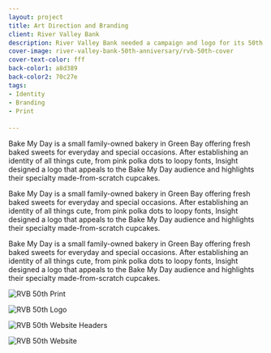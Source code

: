 ```yaml
---
layout: project
title: Art Direction and Branding
client: River Valley Bank
description: River Valley Bank needed a campaign and logo for its 50th year anniversary.
cover-image: river-valley-bank-50th-anniversary/rvb-50th-cover
cover-text-color: fff
back-color1: a8d389
back-color2: 70c27e
tags:
- Identity
- Branding
- Print

---
```


Bake My Day is a small family-owned bakery in Green Bay offering fresh baked sweets for everyday and special occasions. After establishing an identity of all things cute, from pink polka dots to loopy fonts, Insight designed a logo that appeals to the Bake My Day audience and highlights their specialty made-from-scratch cupcakes.

Bake My Day is a small family-owned bakery in Green Bay offering fresh baked sweets for everyday and special occasions. After establishing an identity of all things cute, from pink polka dots to loopy fonts, Insight designed a logo that appeals to the Bake My Day audience and highlights their specialty made-from-scratch cupcakes.

Bake My Day is a small family-owned bakery in Green Bay offering fresh baked sweets for everyday and special occasions. After establishing an identity of all things cute, from pink polka dots to loopy fonts, Insight designed a logo that appeals to the Bake My Day audience and highlights their specialty made-from-scratch cupcakes.


<div class="spacer"></div>

<div>
<img data-aos="fade-up" src="/img/projects/river-valley-bank-50th-anniversary/rvb-50th-print.jpg"
alt="RVB 50th Print"
srcset="/img/projects/river-valley-bank-50th-anniversary/rvb-50th-print-400.jpg 400w,
/img/projects/river-valley-bank-50th-anniversary/rvb-50th-print-600.jpg 600w,
/img/projects/river-valley-bank-50th-anniversary/rvb-50th-print-900.jpg 900w,
/img/projects/river-valley-bank-50th-anniversary/rvb-50th-print-1200.jpg 1200w,
/img/projects/river-valley-bank-50th-anniversary/rvb-50th-print-1800.jpg 1800w,
/img/projects/river-valley-bank-50th-anniversary/rvb-50th-print-2400.jpg 2400w" />

<img data-aos="fade-up" src="/img/projects/river-valley-bank-50th-anniversary/rvb-50th-logo.jpg"
alt="RVB 50th Logo"
srcset="/img/projects/river-valley-bank-50th-anniversary/rvb-50th-logo-400.jpg 400w,
/img/projects/river-valley-bank-50th-anniversary/rvb-50th-logo-600.jpg 600w,
/img/projects/river-valley-bank-50th-anniversary/rvb-50th-logo-900.jpg 900w,
/img/projects/river-valley-bank-50th-anniversary/rvb-50th-logo-1200.jpg 1200w,
/img/projects/river-valley-bank-50th-anniversary/rvb-50th-logo-1800.jpg 1800w,
/img/projects/river-valley-bank-50th-anniversary/rvb-50th-logo-2400.jpg 2400w" />

<img data-aos="fade-up" src="/img/projects/river-valley-bank-50th-anniversary/rvb-50th-website-headers.jpg"
alt="RVB 50th Website Headers"
srcset="/img/projects/river-valley-bank-50th-anniversary/rvb-50th-website-headers-400.jpg 400w,
/img/projects/river-valley-bank-50th-anniversary/rvb-50th-website-headers-600.jpg 600w,
/img/projects/river-valley-bank-50th-anniversary/rvb-50th-website-headers-900.jpg 900w,
/img/projects/river-valley-bank-50th-anniversary/rvb-50th-website-headers-1200.jpg 1200w,
/img/projects/river-valley-bank-50th-anniversary/rvb-50th-website-headers-1800.jpg 1800w,
/img/projects/river-valley-bank-50th-anniversary/rvb-50th-website-headers-2400.jpg 2400w" />

<img data-aos="fade-up" src="/img/projects/river-valley-bank-50th-anniversary/rvb-50th-website-headers-mockup.jpg"
alt="RVB 50th Website"
srcset="/img/projects/river-valley-bank-50th-anniversary/rvb-50th-website-headers-mockup-400.jpg 400w,
/img/projects/river-valley-bank-50th-anniversary/rvb-50th-website-headers-mockup-600.jpg 600w,
/img/projects/river-valley-bank-50th-anniversary/rvb-50th-website-headers-mockup-900.jpg 900w,
/img/projects/river-valley-bank-50th-anniversary/rvb-50th-website-headers-mockup-1200.jpg 1200w,
/img/projects/river-valley-bank-50th-anniversary/rvb-50th-website-headers-mockup-1800.jpg 1800w,
/img/projects/river-valley-bank-50th-anniversary/rvb-50th-website-headers-mockup-2400.jpg 2400w" />
</div>

<!-- <div class="images">

<img class="one-third" data-aos="fade-up" data-featherlight="/img/projects/bake-my-day/bake-my-day-logo.jpg" src="/img/projects/bake-my-day/bake-my-day-logo.jpg"
alt="Bake My Day Logo"
srcset="/img/projects/bake-my-day/bake-my-day-logo-400.jpg 400w,
/img/projects/bake-my-day/bake-my-day-logo-600.jpg 600w,
/img/projects/bake-my-day/bake-my-day-logo-900.jpg 900w,
/img/projects/bake-my-day/bake-my-day-logo-1200.jpg 1200w,
/img/projects/bake-my-day/bake-my-day-logo-1800.jpg 1800w,
/img/projects/bake-my-day/bake-my-day-logo-2400.jpg 2400w" />

<img class="two-thirds" data-aos="fade-up" data-aos-delay="200" data-featherlight="/img/projects/bake-my-day/bake-my-day-logo-1.jpg" src="/img/projects/bake-my-day/bake-my-day-logo-1.jpg"
alt="Bake My Day Business Card"
srcset="/img/projects/bake-my-day/bake-my-day-logo-1-400.jpg 400w,
/img/projects/bake-my-day/bake-my-day-logo-1-600.jpg 600w,
/img/projects/bake-my-day/bake-my-day-logo-1-900.jpg 900w,
/img/projects/bake-my-day/bake-my-day-logo-1-1200.jpg 1200w,
/img/projects/bake-my-day/bake-my-day-logo-1-1800.jpg 1800w,
/img/projects/bake-my-day/bake-my-day-logo-1-2400.jpg 2400w" />

<img class="two-thirds" data-aos="fade-up" data-featherlight="/img/projects/bake-my-day/bake-my-day-logo-2.jpg" src="/img/projects/bake-my-day/bake-my-day-logo-2.jpg"
alt="Bake My Day Business Card"
srcset="/img/projects/bake-my-day/bake-my-day-logo-2-400.jpg 400w,
/img/projects/bake-my-day/bake-my-day-logo-2-600.jpg 600w,
/img/projects/bake-my-day/bake-my-day-logo-2-900.jpg 900w,
/img/projects/bake-my-day/bake-my-day-logo-2-1200.jpg 1200w,
/img/projects/bake-my-day/bake-my-day-logo-2-1800.jpg 1800w,
/img/projects/bake-my-day/bake-my-day-logo-2-2400.jpg 2400w" />

<img class="one-third" data-aos="fade-up" data-aos-delay="200" data-featherlight="/img/projects/bake-my-day/bake-my-day-logo-3.jpg" src="/img/projects/bake-my-day/bake-my-day-logo-3.jpg"
alt="Bake My Day Business Package"
srcset="/img/projects/bake-my-day/bake-my-day-logo-3-400.jpg 400w,
/img/projects/bake-my-day/bake-my-day-logo-3-600.jpg 600w,
/img/projects/bake-my-day/bake-my-day-logo-3-900.jpg 900w,
/img/projects/bake-my-day/bake-my-day-logo-3-1200.jpg 1200w,
/img/projects/bake-my-day/bake-my-day-logo-3-1800.jpg 1800w,
/img/projects/bake-my-day/bake-my-day-logo-3-2400.jpg 2400w" />

</div> -->
